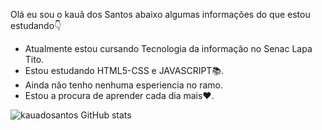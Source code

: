 Olá eu sou o kauã dos Santos abaixo algumas informações do que estou estudando👇 

- Atualmente estou cursando Tecnologia da informação no Senac Lapa Tito.
- Estou estudando HTML5-CSS e JAVASCRIPT📚.
- Ainda não tenho nenhuma esperiencia no ramo.
- Estou a procura de aprender cada dia mais❤️.

![kauadosantos GitHub stats](https://github-readme-stats.vercel.app/api?username=kauadosantos&show_icons=true&theme=radical)
